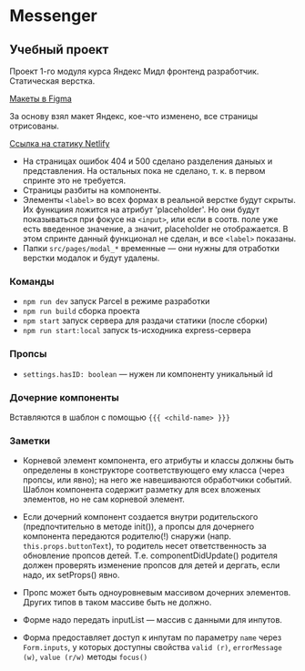 # Messenger

## Учебный проект

Проект 1-го модуля курса Яндекс Мидл фронтенд разработчик. Статическая верстка.

[Макеты в Figma](https://www.figma.com/file/H1M5wxaCathUPea8BhefaD/Messenger-proto?node-id=0%3A1)

За основу взял макет Яндекс, кое-что изменено, все страницы отрисованы.

[Ссылка на статику Netlify](https://luminous-douhua-0dab3c.netlify.app/)

- На страницах ошибок 404 и 500 сделано разделения даныых и представления. На остальных пока не сделано, т. к. в первом спринте это не требуется.
- Страницы разбиты на компоненты.
- Элементы `<label>` во всех формах в реальной верстке будут скрыты. Их функциия ложится на атрибут 'placeholder'. Но они будут показываться при фокусе на `<input>`, или если в соотв. поле уже есть введенное значение, а значит, placeholder не отображается. В этом спринте данный функционал не сделан, и все `<label>` показаны.
- Папки `src/pages/modal_*` временные — они нужны для отработки верстки модалок и будут удалены.

### Команды

- `npm run dev` запуск Parcel в режиме разработки
- `npm run build` сборка проекта
- `npm start` запуск сервера для раздачи статики (после сборки)
- `npm run start:local` запуск ts-исходника express-сервера

### Пропсы

- `settings.hasID: boolean` — нужен ли компоненту уникальный id

### Дочерние компоненты

Вставляются в шаблон с помощью `{{{ <child-name> }}}`

### Заметки

- Корневой элемент компонента, его атрибуты и классы должны быть определены в конструкторе соответствующего ему класса (через пропсы, или явно); на него же навешиваются обработчики событий. Шаблон компонента содержит разметку для всех вложеных элементов, но не сам корневой элемент.

- Если дочерний компонент создается внутри родительского (предпочтительно в методе init()), а пропсы для дочернего компонента передаются родителю(!) снаружи (напр. `this.props.buttonText`), то родитель несет ответственность за обновление пропсов детей. Т.е. componentDidUpdate() родителя должен проверять изменение пропсов для детей и дергать, если надо, их setProps() явно.

- Пропс может быть одноуровневым массивом дочерних элементов. Других типов в таком массиве быть не должно.

- Форме надо передать inputList — массив с данными для инпутов.

- Форма предоставляет доступ к инпутам по параметру `name` через `Form.inputs`, у которых доступны свойства `valid (r)`, `errorMessage (w)`, `value (r/w)` методы `focus()`
